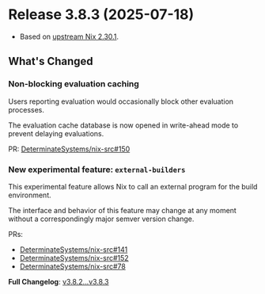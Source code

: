 # Release 3.8.3 (2025-07-18)

* Based on [upstream Nix 2.30.1](../release-notes/rl-2.30.md).

## What's Changed

### Non-blocking evaluation caching

Users reporting evaluation would occasionally block other evaluation processes.

The evaluation cache database is now opened in write-ahead mode to prevent delaying evaluations.

PR: [DeterminateSystems/nix-src#150](https://github.com/DeterminateSystems/nix-src/pull/150)

### New experimental feature: `external-builders`

This experimental feature allows Nix to call an external program for the build environment.

The interface and behavior of this feature may change at any moment without a correspondingly major semver version change.

PRs:
- [DeterminateSystems/nix-src#141](https://github.com/DeterminateSystems/nix-src/pull/141)
- [DeterminateSystems/nix-src#152](https://github.com/DeterminateSystems/nix-src/pull/152)
- [DeterminateSystems/nix-src#78](https://github.com/DeterminateSystems/nix-src/pull/78)

**Full Changelog**: [v3.8.2...v3.8.3](https://github.com/DeterminateSystems/nix-src/compare/v3.8.2...v3.8.3)
